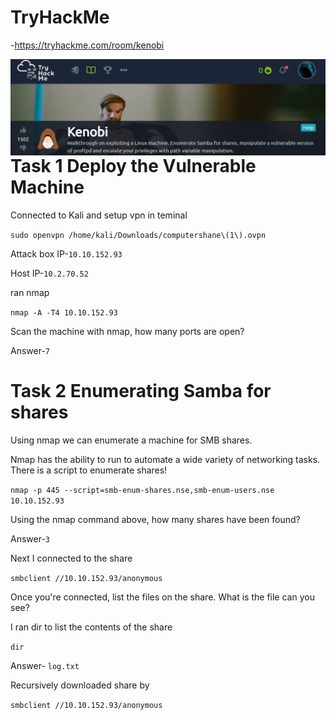# TryHackMe
  -https://tryhackme.com/room/kenobi
  
<img src="kenobi.png"
     alt="Kenobi_Marker_icon"
     style="float: left; margin-right: 10px;" />
    
    
# Task 1 Deploy the Vulnerable Machine
  Connected to Kali and setup vpn in teminal
  
  ```sudo openvpn /home/kali/Downloads/computershane\(1\).ovpn```
  
  Attack box IP-```10.10.152.93```
  
  Host IP-```10.2.70.52```
  
  ran nmap
  
  ```nmap -A -T4 10.10.152.93```
  
  Scan the machine with nmap, how many ports are open?
  
  Answer-```7```
  
# Task 2   Enumerating Samba for shares

Using nmap we can enumerate a machine for SMB shares.

Nmap has the ability to run to automate a wide variety of networking tasks. There is a script to enumerate shares!

```nmap -p 445 --script=smb-enum-shares.nse,smb-enum-users.nse 10.10.152.93```

Using the nmap command above, how many shares have been found?

Answer-```3```

Next I connected to the share

```smbclient //10.10.152.93/anonymous```

Once you're connected, list the files on the share. What is the file can you see?

I ran dir to list the contents of the share

```dir```

Answer- ```log.txt```

Recursively downloaded share by 

```smbclient //10.10.152.93/anonymous```








